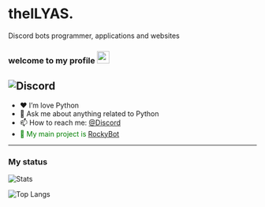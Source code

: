 # theILYAS.
Discord bots programmer, applications and websites 
### welcome to my **profile** <a href="https://www.gautamkrishnar.com/"><img src="https://media.giphy.com/media/hvRJCLFzcasrR4ia7z/giphy.gif" width="25px"></a>

![Discord](https://discord.c99.nl/widget/theme-3/704662135367663710.png)
---

- ❤ I’m love Python 
- 💬 Ask me about anything related to Python
- 📫 How to reach me: [@Discord](https://discord.com/channels/@me/704662135367663710)
-  <span style="color: green"> 🗻 My main project is [RockyBot](https://github.com/Rockybot-discord/Rockybot) </span>
---

### My status


![Stats](https://github-readme-stats.vercel.app/api?username=iliaslife&title_color=246bce&text_color=ffffff&bg_color=000000&include_all_commits=true&hide_border=true&hide_title=true)

![Top Langs](https://github-readme-stats.vercel.app/api/top-langs/?username=iliaslife&layout=compact&title_color=246bce&text_color=ffffff&bg_color=000000&hide_border=true)

